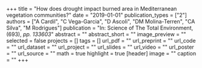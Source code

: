 +++
title = "How does drought impact burned area in Mediterranean vegetation communities?"
date = "2019-01-01"
publication_types = ["2"]
authors = ["A Cardil", "C Vega-Garcia", "D Ascoli", "DM Molina-Terren", "CA Silva", "M Rodrigues"]
publication = "In: Science of The Total Environment, (693), _pp. 133603_"
abstract = ""
abstract_short = ""
image_preview = ""
selected = false
projects = []
tags = []
url_pdf = ""
url_preprint = ""
url_code = ""
url_dataset = ""
url_project = ""
url_slides = ""
url_video = ""
url_poster = ""
url_source = ""
math = true
highlight = true
[header]
image = ""
caption = ""
+++
